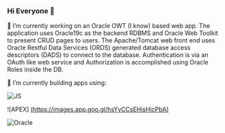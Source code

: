 ### Hi Everyone 👋

<!--
**geraldsousa/geraldsousa** is a ✨ _special_ ✨ repository because its `README.md` (this file) appears on your GitHub profile.

Here are some ideas to get you started:

🔭 I’m currently working on ...
- 🌱 I’m currently learning ...
- 👯 I’m looking to collaborate on ...
- 🤔 I’m looking for help with ...
- 💬 Ask me about ...`
- 📫 How to reach me: ...
- 😄 Pronouns: ...
- ⚡ Fun fact: ...
-->


🔭 I’m currently working on an Oracle OWT (I know) based web app.  The application uses Oracle19c as the backend RDBMS and Oracle Web Toolkit to present CRUD pages to users.  The Apache/Tomcat web front end uses Oracle Restful Data Services (ORDS) generated database access descriptors (DADS) to connect to the database.  Authentication is via an OAuth like web service and Authorization is accomplished using Oracle Roles inside the DB.

🌱 I’m currently building apps using:

![JS](https://www.pikpng.com/pngl/m/150-1506141_html-css-and-javascript-logo-html5-css3-js.png)

![APEX] [(https://images.app.goo.gl/hsYyCCsEHisHicPbA)](https://images.app.goo.gl/hsYyCCsEHisHicPbA)

![Oracle](https://renaps.com/upload/renaps.com/oracledblogo.png)

